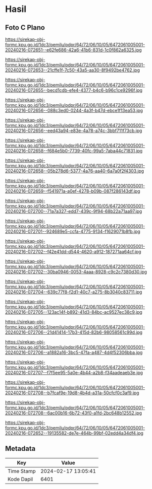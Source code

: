 # Hasil

## Foto C Plano

https://sirekap-obj-formc.kpu.go.id/1dc3/pemilu/pdpr/64/72/06/10/05/6472061005001-20240216-072651--e62fe686-42a6-41b6-831d-1c0f862a6325.jpg

https://sirekap-obj-formc.kpu.go.id/1dc3/pemilu/pdpr/64/72/06/10/05/6472061005001-20240216-072653--21cffe1f-7c50-43a5-aa30-8f9492be4762.jpg

https://sirekap-obj-formc.kpu.go.id/1dc3/pemilu/pdpr/64/72/06/10/05/6472061005001-20240216-072655--becd1cdb-efe4-4377-b4c6-b96c1ce9296f.jpg

https://sirekap-obj-formc.kpu.go.id/1dc3/pemilu/pdpr/64/72/06/10/05/6472061005001-20240216-072656--088c3ed0-0244-4a3f-b47d-ebce1f13ea53.jpg

https://sirekap-obj-formc.kpu.go.id/1dc3/pemilu/pdpr/64/72/06/10/05/6472061005001-20240216-072656--eed43a94-e83e-4a78-a74c-3bbf711f73cb.jpg

https://sirekap-obj-formc.kpu.go.id/1dc3/pemilu/pdpr/64/72/06/10/05/6472061005001-20240216-072658--f684e5b0-7739-40fc-99a5-7aba44c71831.jpg

https://sirekap-obj-formc.kpu.go.id/1dc3/pemilu/pdpr/64/72/06/10/05/6472061005001-20240216-072658--05b278d6-5377-4a76-aa40-6a7a0f2f4303.jpg

https://sirekap-obj-formc.kpu.go.id/1dc3/pemilu/pdpr/64/72/06/10/05/6472061005001-20240216-072659--f541971a-a0ef-4278-b09b-087f286143df.jpg

https://sirekap-obj-formc.kpu.go.id/1dc3/pemilu/pdpr/64/72/06/10/05/6472061005001-20240216-072700--71a7a327-edd7-439c-9f94-68b22a71aa97.jpg

https://sirekap-obj-formc.kpu.go.id/1dc3/pemilu/pdpr/64/72/06/10/05/6472061005001-20240216-072701--924689e5-ccfa-4775-9134-f1629071b8fb.jpg

https://sirekap-obj-formc.kpu.go.id/1dc3/pemilu/pdpr/64/72/06/10/05/6472061005001-20240216-072702--f42e41dd-d544-4620-a912-187271aa64cf.jpg

https://sirekap-obj-formc.kpu.go.id/1dc3/pemilu/pdpr/64/72/06/10/05/6472061005001-20240216-072702--30ba0946-0053-4aaa-8928-c9c2c7380d30.jpg

https://sirekap-obj-formc.kpu.go.id/1dc3/pemilu/pdpr/64/72/06/10/05/6472061005001-20240216-072704--639c77f8-f2d1-40c7-a275-8b3040c83711.jpg

https://sirekap-obj-formc.kpu.go.id/1dc3/pemilu/pdpr/64/72/06/10/05/6472061005001-20240216-072705--123ac14f-b892-41d3-84bc-ac9527ec38c9.jpg

https://sirekap-obj-formc.kpu.go.id/1dc3/pemilu/pdpr/64/72/06/10/05/6472061005001-20240216-072706--21d41414-17b3-415d-82b6-98058561c99d.jpg

https://sirekap-obj-formc.kpu.go.id/1dc3/pemilu/pdpr/64/72/06/10/05/6472061005001-20240216-072706--a1882a16-3bc5-47fa-a487-4d4f52306bba.jpg

https://sirekap-obj-formc.kpu.go.id/1dc3/pemilu/pdpr/64/72/06/10/05/6472061005001-20240216-072707--f7f5ee95-5a0e-4b44-a2b8-f34aadeaeb3e.jpg

https://sirekap-obj-formc.kpu.go.id/1dc3/pemilu/pdpr/64/72/06/10/05/6472061005001-20240216-072708--b7fcaf9e-19d8-4b4d-a31a-50cfcf0c3af9.jpg

https://sirekap-obj-formc.kpu.go.id/1dc3/pemilu/pdpr/64/72/06/10/05/6472061005001-20240216-072708--6ac00b16-6b72-43f0-a1fd-2bc648b12552.jpg

https://sirekap-obj-formc.kpu.go.id/1dc3/pemilu/pdpr/64/72/06/10/05/6472061005001-20240216-072652--19135582-de7e-464b-99bf-02edd4a34df4.jpg


## Metadata

| Key        | Value               |
| ---------- | ------------------- |
| Time Stamp | 2024-02-17 13:05:41 |
| Kode Dapil | 6401                |



